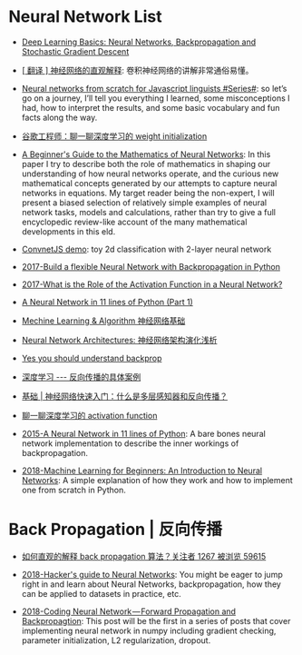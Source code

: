 # Neural Network List

- [Deep Learning Basics: Neural Networks, Backpropagation and Stochastic Gradient Descent](http://alexminnaar.com/deep-learning-basics-neural-networks-backpropagation-and-stochastic-gradient-descent.html)

- [[ 翻译 ] 神经网络的直观解释](http://www.hackcv.com/index.php/archives/104/): 卷积神经网络的讲解非常通俗易懂。

- [Neural networks from scratch for Javascript linguists #Series#](https://parg.co/bNa): so let’s go on a journey, I’ll tell you everything I learned, some misconceptions I had, how to interpret the results, and some basic vocabulary and fun facts along the way.

- [谷歌工程师：聊一聊深度学习的 weight initialization](http://m.leiphone.com/news/201703/3qMp45aQtbxTdzmK.html)

- [A Beginner's Guide to the Mathematics of Neural Networks](http://citeseerx.ist.psu.edu/viewdoc/download?doi=10.1.1.161.3556&rep=rep1&type=pdf): In this paper I try to describe both the role of mathematics in shaping our understanding of how neural networks operate, and the curious new mathematical concepts generated by our attempts to capture neural networks in equations. My target reader being the non-expert, I will present a biased selection of relatively simple examples of neural network tasks, models and calculations, rather than try to give a full encyclopedic review-like account of the many mathematical developments in this eld.

- [ConvnetJS demo](http://cs.stanford.edu/people/karpathy/convnetjs/demo/classify2d.html): toy 2d classification with 2-layer neural network

- [2017-Build a flexible Neural Network with Backpropagation in Python](https://parg.co/b2W)

- [2017-What is the Role of the Activation Function in a Neural Network?](http://www.kdnuggets.com/2016/08/role-activation-function-neural-network.html)

- [A Neural Network in 11 lines of Python (Part 1)](http://iamtrask.github.io/2015/07/12/basic-python-network/)

- [Mechine Learning & Algorithm 神经网络基础](http://www.cnblogs.com/maybe2030/p/5597716.html)

- [Neural Network Architectures: 神经网络架构演化浅析](http://culurciello.github.io/tech/2016/06/04/nets.html)

- [Yes you should understand backprop](https://medium.com/@karpathy/yes-you-should-understand-backprop-e2f06eab496b#.nafnz3ycy)

- [深度学习 --- 反向传播的具体案例](https://zhuanlan.zhihu.com/p/23270674)

- [基础 | 神经网络快速入门：什么是多层感知器和反向传播？](http://mp.weixin.qq.com/s?__biz=MzA3MzI4MjgzMw==&mid=2650720758&idx=1&sn=3004c425e0d427f4900a182d74bed31d&chksm=871b0d88b06c849e951469ae1ed54e5f66074d6322eb6681c85727bb8199154709c04c48c034&mpshare=1&scene=23&srcid=1125vMg6l3RZKirGuqd1sVSF#rd)

- [聊一聊深度学习的 activation function](https://zhuanlan.zhihu.com/p/25110450)

- [2015-A Neural Network in 11 lines of Python](http://iamtrask.github.io/2015/07/12/basic-python-network/): A bare bones neural network implementation to describe the inner workings of backpropagation.

- [2018-Machine Learning for Beginners: An Introduction to Neural Networks](https://victorzhou.com/blog/intro-to-neural-networks/): A simple explanation of how they work and how to implement one from scratch in Python.

# Back Propagation | 反向传播

- [如何直观的解释 back propagation 算法？关注者 1267 被浏览 59615](https://www.zhihu.com/question/27239198)

- [2018-Hacker's guide to Neural Networks](http://karpathy.github.io/neuralnets/): You might be eager to jump right in and learn about Neural Networks, backpropagation, how they can be applied to datasets in practice, etc.

- [2018-Coding Neural Network — Forward Propagation and Backpropagtion](https://towardsdatascience.com/coding-neural-network-forward-propagation-and-backpropagtion-ccf8cf369f76): This post will be the first in a series of posts that cover implementing neural network in numpy including gradient checking, parameter initialization, L2 regularization, dropout.
